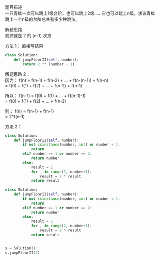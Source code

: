 
题目描述  
一只青蛙一次可以跳上1级台阶，也可以跳上2级……它也可以跳上n级。求该青蛙跳上一个n级的台阶总共有多少种跳法。  


解题思路  
规律就是 2 的 (n-1) 次方  

方法 1：
直接写结果  
```python 
class Solution:
    def jumpFloorII(self, number):
        return 2 ** (number - 1)
```

解题思路 2：  
因为： f(n) = f(n-1) + f(n-2) + ... + f(n-(n-1)) + f(n-n)   
           = f(0) + f(1) + f(2) + ... + f(n-2) + f(n-1)  

所以： f(n-1) = f(0) + f(1) + ... + f((n-1)-1)   
             = f(0) + f(1) + f(2) + ... + f(n-2)  

则： f(n) = f(n-1) + f(n-1)   
         = 2*f(n-1)   

方法 2：
```python
class Solution:
    def jumpFloorII(self, number):
        if not isinstance(number, int) or number < 1:
            return 
        elif number == 1 or number == 2:
            return number 
        else:
            result = 1 
            for _ in range(2, number+1):
                result = 2 * result 
            return result 
            
class Solution:
    def jumpFloorII(self, number):
        if not isinstance(number, int) or number < 1:
            return 
        elif number == 1 or number == 2:
            return number 
        else:
            result = 1 
            for _ in range(2, number+1):
                result = 2 * result 
            return result 
            

s = Solution()
s.jumpFloorII(4)
```



